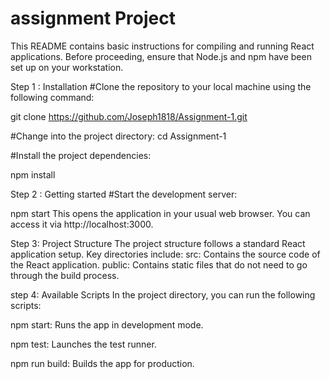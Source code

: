 # assignment Project

This README contains basic instructions for compiling and running React applications. Before proceeding, ensure that Node.js and npm have been set up on your workstation.

Step 1 : Installation
#Clone the repository to your local machine using the following command:

git clone https://github.com/Joseph1818/Assignment-1.git

#Change into the project directory:
cd Assignment-1

#Install the project dependencies:

npm install

Step 2 : Getting started
#Start the development server:

npm start
This opens the application in your usual web browser. You can access it via http://localhost:3000.

Step 3: Project Structure
The project structure follows a standard React application setup. Key directories include:
src:
Contains the source code of the React application.
public: Contains static files that do not need to go through the build process.

step 4: Available Scripts
In the project directory, you can run the following scripts:

npm start:
Runs the app in development mode.

npm test:
Launches the test runner.

npm run build:
Builds the app for production.
